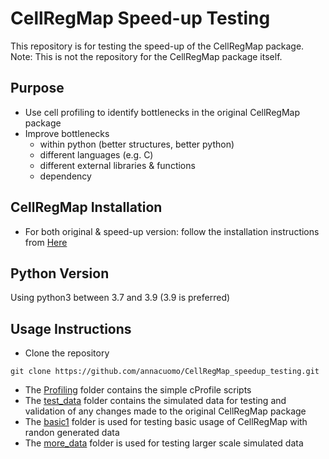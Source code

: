 # CellRegMap Speed-up Testing

This repository is for testing the speed-up of the CellRegMap package. Note: This is not the repository for the CellRegMap package itself.

## Purpose
* Use cell profiling to identify bottlenecks in the original CellRegMap package
* Improve bottlenecks
  * within python (better structures, better python)
  * different languages (e.g. C) 
  * different external libraries & functions
  * dependency 

## CellRegMap Installation
* For both original & speed-up version: follow the installation instructions from [Here](https://github.com/YPZ404/CellRegMap_Optimized)

## Python Version
Using python3 between 3.7 and 3.9 (3.9 is preferred)

## Usage Instructions
* Clone the repository
```
git clone https://github.com/annacuomo/CellRegMap_speedup_testing.git
```
* The [Profiling](./profiling) folder contains the simple cProfile scripts
* The [test_data](./test_data) folder contains the simulated data for testing and validation of any changes made to the original CellRegMap package
* The [basic1](./basic1) folder is used for testing basic usage of CellRegMap with randon generated data
* The [more_data](./more_data) folder is used for testing larger scale simulated data
